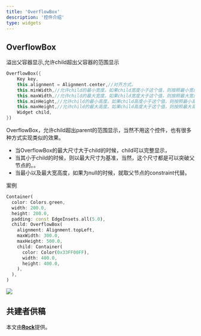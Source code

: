 ```yaml
---
title: 'OverflowBox'
description: '控件介绍'
type: widgets
---
```


## OverflowBox

溢出父容器显示,允许child超出父容器的范围显示

```dart
OverflowBox({
    Key key,
    this.alignment = Alignment.center,//对齐方式。
    this.minWidth,//允许child的最小宽度。如果child宽度小于这个值，则按照最小宽度进行显示。
    this.maxWidth,//允许child的最大宽度。如果child宽度大于这个值，则按照最大宽度进行展示。
    this.minHeight,//允许child的最小高度。如果child高度小于这个值，则按照最小高度进行显示。
    this.maxHeight,//允许child的最大高度。如果child高度大于这个值，则按照最大高度进行展示。
    Widget child,
})
```

OverflowBox，允许child超出parent的范围显示，当然不用这个控件，也有很多种方式实现类似的效果。

- 当OverflowBox的最大尺寸大于child的时候，child可以完整显示，
- 当其小于child的时候，则以最大尺寸为基准，当然，这个尺寸都是可以突破父节点的。。
- 当最小以及最大宽高度，如果为null的时候，就取父节点的constraint代替。

案例

```dart
Container(
  color: Colors.green,
  width: 200.0,
  height: 200.0,
  padding: const EdgeInsets.all(5.0),
  child: OverflowBox(
    alignment: Alignment.topLeft,
    maxWidth: 300.0,
    maxHeight: 500.0,
    child: Container(
      color: Color(0x33FF00FF),
      width: 400.0,
      height: 400.0,
    ),
  ),
)

```

![](http://img.laomengit.com/overflowBox1.png)

## 共建者供稿

本文由[**Rock**]()提供。









